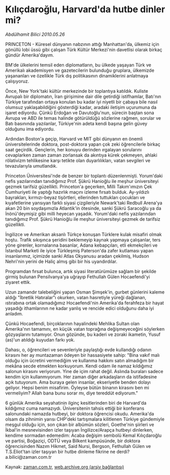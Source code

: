 # Kılıçdaroğlu, Harvard'da hutbe dinler mi?

*Abdülhamit Bilici 2010.05.26*

<td class="columnist-detail">
<p>PRINCETON - Küresel dünyanın nabzının attığı Manhattan'da, ülkemiz için gönüllü lobi üssü gibi çalışan Türk Kültür Merkezi'nin davetlisi olarak birkaç gündür Amerika'dayım.</p>
<p>
<div id="haberMetinDiv">
<p>BM'de ülkelerini temsil eden diplomatların, bu ülkede yaşayan Türk ve Amerikalı akademisyen ve gazetecilerin bulunduğu gruplara, ülkemizde yaşananları ve özellikle Türk dış politikasının dinamiklerini anlatmaya çalışıyoruz.
<p>Önce, New York'taki kültür merkezinde bir toplantıya katıldık. Kuliste Avrupalı bir diplomatın, İran girişimine dair dile getirdiği istifhamlar, Batı'nın Türkiye tarafından ortaya konulan bu kadar iyi niyetli bir çabaya bile nasıl olumsuz yaklaşabildiğini gösterdiği kadar, aradaki iletişim uçurumuna da işaret ediyordu. Çünkü Erdoğan ve Davutoğlu'nun, sürecin baştan sona Avrupa ve ABD ile temas halinde götürüldüğü sözlerine rağmen, sorular ve Batı basınında yazılanlar, Türkiye'nin adeta kendi başına gelin güvey olduğunu ima ediyordu.
<p>Ardından Boston'a geçip, Harvard ve MIT gibi dünyanın en önemli üniversitelerinde doktora, post-doktora yapan çok zeki öğrencilerle birkaç saat geçirdik. Gençlerin, her konuyu derinden ırgalayan sorularını cevaplarken zaman zaman zorlansak da akıntıya kürek çekmeyen, ahlaki rölativizm tehlikesine karşı tetikte olan duyarlılıkları, vatan sevgileri ve tevazularıyla umutlandık.
<p>Princeton Üniversitesi'nde de benzer bir toplantı düzenlenmişti. Yorum'daki nefis yazılarından tanıdığımız Prof. Şükrü Hanioğlu ile meşhur üniversiteyi gezmek tarifsiz güzellikti. Princeton'a geçerken, Milli Takım'ımızın Çek Cumhuriyeti ile yaptığı hazırlık maçını izleme fırsatı bulduk. Ay-yıldızlı bayrakları, kırmızı-beyaz tişörtleri, ellerinden tuttukları çocukları ve kıyafetlerine yansıyan farklı siyasi çizgileriyle Newark'taki Redbull Arena'ya akan 20 bin soydaşımızla Atlantik'in ötesinde, sanki Şükrü Saracoğlu ya da İnönü'deymişiz gibi milli heyecan yaşadık. Yorum'daki nefis yazılarından tanıdığımız Prof. Şükrü Hanioğlu ile meşhur üniversiteyi gezmek de tarifsiz güzellikti.
<p>İngilizce ve Amerikan aksanlı Türkçe konuşan Türklere kulak misafiri olmak hoştu. Trafik sıkışınca şeridini beklemeyip kaynak yapmaya çalışanlar, ters yöne girenler, kornalarına basanlar, Adana kebapçıları, etli ekmekçileri ve İstanbul Marketi ile iyice Türkleşmiş Paterson'da zafer kutlaması yapan insanlarımız, içimizde sanki Atlas Okyanusu aradan çekilmiş, Hudson Nehri'nin yerini de Haliç almış gibi bir his uyandırdılar.
<p>Programdan fırsat bulunca, artık siyasi literatürümüze sağlam bir şekilde girmiş bulunan Pensilvanya'ya uğrayıp Fethullah Gülen Hocaefendi'yi ziyaret ettik.
<p>Uzun zamandır talebeliğini yapan Osman Şimşek'in, gurbet günlerini kaleme aldığı "İbretlik Hatıralar"ı okurken, vatan hasretiyle yüreği dağlanan, ıstırabına ortak olamadığımız Hocaefendi'nin Amerika'da ferahfeza bir hayat yaşadığı ithamlarının ne kadar yanlış ve rencide edici olduğunu daha iyi anladım.
<p>Çünkü Hocaefendi, birçoklarının hayalindeki Mehlika Sultan olan Amerika'nın tamamını, en küçük vatan toprağına değişmeyeceğini söylerken gözyaşlarını tutamıyor. Onun gözünde, bu kaderi ve zoraki ikametin, Yusuf (as)'un atıldığı kuyudan farkı yok.
<p>Dahası, o, öğrencileri ve sevenleriyle paylaştığı evde kullandığı odanın kirasını her ay muntazaman ödeyen bir hassasiyete sahip: "Bina vakıf malı olduğu için ücretini vermediğim ve kullanma hakkını satın almadığım bir mekâna secde etmekten korkuyorum. Kendi odam ile namaz kıldığımız salonun kirasını veriyorum. Yine de içim rahat değil. Aslında buraları sadece kendim için kullanmıyorum. Her zaman diğer arkadaşların da istifadesine açık tutuyorum. Ama buraya gelen insanlar, ekseriyetle benden dolayı geliyor. Hepsi benim misafirim. Öyleyse bütün binanın kirasını ben mi vermeliyim? Allah bana bunu sorar mı, diye tereddüt ediyorum."
<p>6 günlük Amerika seyahatinin ilginç kesitlerinden biri de Harvard'da kıldığımız cuma namazıydı. Üniversitenin tahsis ettiği bir konferans salonundaki namazda hutbeyi, bir doktora öğrencisi okudu. Amerika'da olsam da zihnimin yarısı CHP'deki tartışmalara kilitlenen Türkiye gündemiyle meşgul olduğu için, son çıkan bir albümün sözleri, Goethe'nin şiirleri ve İkbal'in mesnevisinden izler taşıyan İngilizce/Arapça hutbeyi dinlerken, kendime sormadan edemedim: Acaba değişim sembolü Kemal Kılıçdaroğlu ve partisi, Boğaziçi, ODTÜ veya Bilkent kampüsünde, bir doktora öğrencisinden Nazım Hikmet, Said Nursi, Bergson, Fethullah Gülen ve T.S.Eliot'tan izler taşıyan bir hutbe dinleme fikrine ne derdi? a.bilici@zaman.com.tr </p></p></p></p></p></p></p></p></p></p></div>
</p>
<a href="http://web.archive.org/web/20110106175057/mailto:a.bilici@zaman.com.tr">
</a></td>

Kaynak: [zaman.com.tr](http://zaman.com.tr/yazar.do?yazino=988241), [web.archive.org (arşiv bağlantısı)](http://web.archive.org/web/20110106175057/http://www.zaman.com.tr/yazar.do?yazino=988241)
